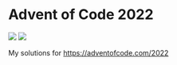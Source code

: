 # Advent of Code 2022
![](https://img.shields.io/badge/stars%20⭐-50-yellow) ![](https://img.shields.io/badge/days%20completed-25-red)

My solutions for https://adventofcode.com/2022